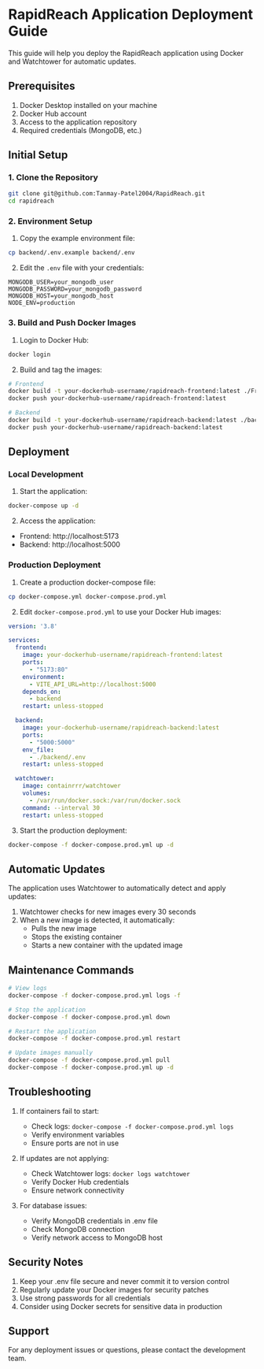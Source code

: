 # RapidReach Application Deployment Guide

This guide will help you deploy the RapidReach application using Docker and Watchtower for automatic updates.

## Prerequisites

1. Docker Desktop installed on your machine
2. Docker Hub account
3. Access to the application repository
4. Required credentials (MongoDB, etc.)

## Initial Setup

### 1. Clone the Repository
```bash
git clone git@github.com:Tanmay-Patel2004/RapidReach.git
cd rapidreach
```

### 2. Environment Setup
1. Copy the example environment file:
```bash
cp backend/.env.example backend/.env
```

2. Edit the `.env` file with your credentials:
```env
MONGODB_USER=your_mongodb_user
MONGODB_PASSWORD=your_mongodb_password
MONGODB_HOST=your_mongodb_host
NODE_ENV=production
```

### 3. Build and Push Docker Images

1. Login to Docker Hub:
```bash
docker login
```

2. Build and tag the images:
```bash
# Frontend
docker build -t your-dockerhub-username/rapidreach-frontend:latest ./Frontend
docker push your-dockerhub-username/rapidreach-frontend:latest

# Backend
docker build -t your-dockerhub-username/rapidreach-backend:latest ./backend
docker push your-dockerhub-username/rapidreach-backend:latest
```

## Deployment

### Local Development

1. Start the application:
```bash
docker-compose up -d
```

2. Access the application:
- Frontend: http://localhost:5173
- Backend: http://localhost:5000

### Production Deployment

1. Create a production docker-compose file:
```bash
cp docker-compose.yml docker-compose.prod.yml
```

2. Edit `docker-compose.prod.yml` to use your Docker Hub images:
```yaml
version: '3.8'

services:
  frontend:
    image: your-dockerhub-username/rapidreach-frontend:latest
    ports:
      - "5173:80"
    environment:
      - VITE_API_URL=http://localhost:5000
    depends_on:
      - backend
    restart: unless-stopped

  backend:
    image: your-dockerhub-username/rapidreach-backend:latest
    ports:
      - "5000:5000"
    env_file:
      - ./backend/.env
    restart: unless-stopped

  watchtower:
    image: containrrr/watchtower
    volumes:
      - /var/run/docker.sock:/var/run/docker.sock
    command: --interval 30
    restart: unless-stopped
```

3. Start the production deployment:
```bash
docker-compose -f docker-compose.prod.yml up -d
```

## Automatic Updates

The application uses Watchtower to automatically detect and apply updates:

1. Watchtower checks for new images every 30 seconds
2. When a new image is detected, it automatically:
   - Pulls the new image
   - Stops the existing container
   - Starts a new container with the updated image

## Maintenance Commands

```bash
# View logs
docker-compose -f docker-compose.prod.yml logs -f

# Stop the application
docker-compose -f docker-compose.prod.yml down

# Restart the application
docker-compose -f docker-compose.prod.yml restart

# Update images manually
docker-compose -f docker-compose.prod.yml pull
docker-compose -f docker-compose.prod.yml up -d
```

## Troubleshooting

1. If containers fail to start:
   - Check logs: `docker-compose -f docker-compose.prod.yml logs`
   - Verify environment variables
   - Ensure ports are not in use

2. If updates are not applying:
   - Check Watchtower logs: `docker logs watchtower`
   - Verify Docker Hub credentials
   - Ensure network connectivity

3. For database issues:
   - Verify MongoDB credentials in .env file
   - Check MongoDB connection
   - Verify network access to MongoDB host

## Security Notes

1. Keep your .env file secure and never commit it to version control
2. Regularly update your Docker images for security patches
3. Use strong passwords for all credentials
4. Consider using Docker secrets for sensitive data in production

## Support

For any deployment issues or questions, please contact the development team. 